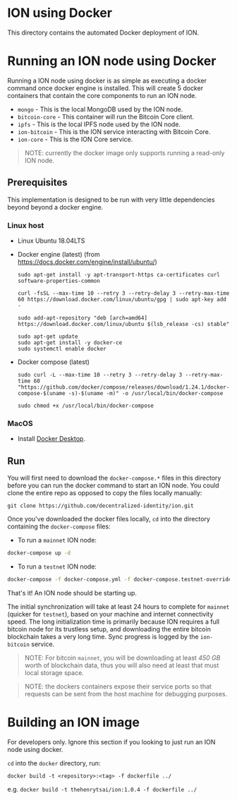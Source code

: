 # ION using Docker 

This directory contains the automated Docker deployment of ION. 


# Running an ION node using Docker
Running a ION node using docker is as simple as executing a docker command once docker engine is installed. This will create 5 docker containers that contain the core components to run an ION node.

- `mongo` - This is the local MongoDB used by the ION node.
- `bitcoin-core` - This container will run the Bitcoin Core client.
- `ipfs` - This is the local IPFS node used by the ION node.
- `ion-bitcoin` - This is the ION service interacting with Bitcoin Core.
- `ion-core` - This is the ION Core service.

> NOTE: currently the docker image only supports running a read-only ION node.

## Prerequisites

This implementation is designed to be run with very little dependencies beyond beyond a docker engine.

### Linux host

- Linux Ubuntu 18.04LTS 

- Docker engine (latest) (from https://docs.docker.com/engine/install/ubuntu/)
  ```
  sudo apt-get install -y apt-transport-https ca-certificates curl software-properties-common

  curl -fsSL --max-time 10 --retry 3 --retry-delay 3 --retry-max-time 60 https://download.docker.com/linux/ubuntu/gpg | sudo apt-key add -

  sudo add-apt-repository "deb [arch=amd64] https://download.docker.com/linux/ubuntu $(lsb_release -cs) stable"

  sudo apt-get update
  sudo apt-get install -y docker-ce
  sudo systemctl enable docker
  ```

- Docker compose (latest)
  ```
  sudo curl -L --max-time 10 --retry 3 --retry-delay 3 --retry-max-time 60 "https://github.com/docker/compose/releases/download/1.24.1/docker-compose-$(uname -s)-$(uname -m)" -o /usr/local/bin/docker-compose

  sudo chmod +x /usr/local/bin/docker-compose
  ```

### MacOS
- Install [Docker Desktop](https://www.docker.com/products/docker-desktop/).

## Run

You will first need to download the `docker-compose.*` files in this directory before you can run the docker command to start an ION node. You could clone the entire repo as opposed to copy the files locally manually:
```
git clone https://github.com/decentralized-identity/ion.git
```

Once you've downloaded the docker files locally, `cd` into the directory containing the `docker-compose` files:

- To run a `mainnet` ION node:
```sh
docker-compose up -d
```

- To run a `testnet` ION node:

```sh
docker-compose -f docker-compose.yml -f docker-compose.testnet-override.yml up -d
```

That's it! An ION node should be starting up.

The initial synchronization will take at least 24 hours to complete for `mainnet` (quicker for `testnet`), based on your machine and internet connectivity speed. The long initialization time is primarily because ION requires a full bitcoin node for its trustless setup, and downloading the entire bitcoin blockchain takes a very long time. Sync progress is logged by the `ion-bitcoin` service.

> NOTE: For bitcoin `mainnet`, you will be downloading at least _450 GB_ worth of blockchain data, thus you will also need at least that must local storage space.

> NOTE: the dockers containers expose their service ports so that requests can be sent from the host machine for debugging purposes.



# Building an ION image
For developers only. Ignore this section if you looking to just run an ION node using docker.

`cd` into the `docker` directory, run:

`docker build -t <repository>:<tag> -f dockerfile ../`

e.g. `docker build -t thehenrytsai/ion:1.0.4 -f dockerfile ../`
